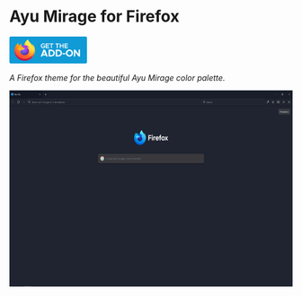 # Ayu Mirage for Firefox

[<img src="./images/download-button.svg" height="48px">](https://addons.mozilla.org/en-US/firefox/addon/ayu-mirage-firefox/)

*A Firefox theme for the beautiful Ayu Mirage color palette.*

<img src="./images/screenshot.png" height="350px">